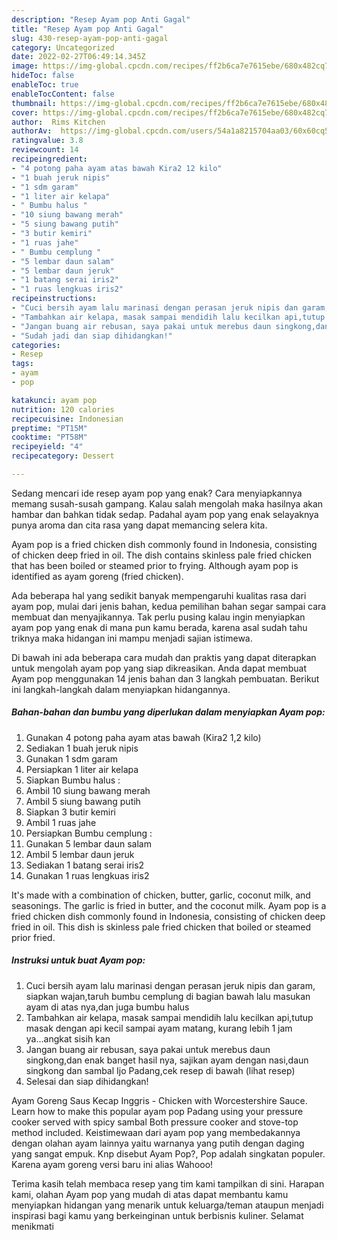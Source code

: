 ```yaml
---
description: "Resep Ayam pop Anti Gagal"
title: "Resep Ayam pop Anti Gagal"
slug: 430-resep-ayam-pop-anti-gagal
category: Uncategorized
date: 2022-02-27T06:49:14.345Z
image: https://img-global.cpcdn.com/recipes/ff2b6ca7e7615ebe/680x482cq70/ayam-pop-foto-resep-utama.jpg
hideToc: false
enableToc: true
enableTocContent: false
thumbnail: https://img-global.cpcdn.com/recipes/ff2b6ca7e7615ebe/680x482cq70/ayam-pop-foto-resep-utama.jpg
cover: https://img-global.cpcdn.com/recipes/ff2b6ca7e7615ebe/680x482cq70/ayam-pop-foto-resep-utama.jpg
author:  Rims Kitchen
authorAv:  https://img-global.cpcdn.com/users/54a1a8215704aa03/60x60cq50/avatar.jpg
ratingvalue: 3.8
reviewcount: 14
recipeingredient:
- "4 potong paha ayam atas bawah Kira2 12 kilo"
- "1 buah jeruk nipis"
- "1 sdm garam"
- "1 liter air kelapa"
- " Bumbu halus "
- "10 siung bawang merah"
- "5 siung bawang putih"
- "3 butir kemiri"
- "1 ruas jahe"
- " Bumbu cemplung "
- "5 lembar daun salam"
- "5 lembar daun jeruk"
- "1 batang serai iris2"
- "1 ruas lengkuas iris2"
recipeinstructions:
- "Cuci bersih ayam lalu marinasi dengan perasan jeruk nipis dan garam, siapkan wajan,taruh bumbu cemplung di bagian bawah lalu masukan ayam di atas nya,dan juga bumbu halus"
- "Tambahkan air kelapa, masak sampai mendidih lalu kecilkan api,tutup masak dengan api kecil sampai ayam matang, kurang lebih 1 jam ya...angkat sisih kan"
- "Jangan buang air rebusan, saya pakai untuk merebus daun singkong,dan enak banget hasil nya, sajikan ayam dengan nasi,daun singkong dan sambal Ijo Padang,cek resep di bawah           (lihat resep)"
- "Sudah jadi dan siap dihidangkan!"
categories:
- Resep
tags:
- ayam
- pop

katakunci: ayam pop 
nutrition: 120 calories
recipecuisine: Indonesian
preptime: "PT15M"
cooktime: "PT58M"
recipeyield: "4"
recipecategory: Dessert

---
```



Sedang mencari ide resep ayam pop yang enak? Cara menyiapkannya memang susah-susah gampang. Kalau salah mengolah maka hasilnya akan hambar dan bahkan tidak sedap. Padahal ayam pop yang enak selayaknya punya aroma dan cita rasa yang dapat memancing selera kita.


Ayam pop is a fried chicken dish commonly found in Indonesia, consisting of chicken deep fried in oil. The dish contains skinless pale fried chicken that has been boiled or steamed prior to frying. Although ayam pop is identified as ayam goreng (fried chicken).

Ada beberapa hal yang sedikit banyak mempengaruhi kualitas rasa dari ayam pop, mulai dari jenis bahan, kedua pemilihan bahan segar sampai cara membuat dan menyajikannya. Tak perlu pusing kalau ingin menyiapkan ayam pop yang enak di mana pun kamu berada, karena asal sudah tahu triknya maka hidangan ini mampu menjadi sajian istimewa.


Di bawah ini ada beberapa cara mudah dan praktis yang dapat diterapkan untuk mengolah ayam pop yang siap dikreasikan. Anda dapat membuat Ayam pop menggunakan 14 jenis bahan dan 3 langkah pembuatan. Berikut ini langkah-langkah dalam menyiapkan hidangannya.

<!--inarticleads1-->

##### Bahan-bahan dan bumbu yang diperlukan dalam menyiapkan Ayam pop:

1. Gunakan 4 potong paha ayam atas bawah (Kira2 1,2 kilo)
1. Sediakan 1 buah jeruk nipis
1. Gunakan 1 sdm garam
1. Persiapkan 1 liter air kelapa
1. Siapkan  Bumbu halus :
1. Ambil 10 siung bawang merah
1. Ambil 5 siung bawang putih
1. Siapkan 3 butir kemiri
1. Ambil 1 ruas jahe
1. Persiapkan  Bumbu cemplung :
1. Gunakan 5 lembar daun salam
1. Ambil 5 lembar daun jeruk
1. Sediakan 1 batang serai iris2
1. Gunakan 1 ruas lengkuas iris2


It&#39;s made with a combination of chicken, butter, garlic, coconut milk, and seasonings. The garlic is fried in butter, and the coconut milk. Ayam pop is a fried chicken dish commonly found in Indonesia, consisting of chicken deep fried in oil. This dish is skinless pale fried chicken that boiled or steamed prior fried. 

<!--inarticleads2-->

##### Instruksi untuk buat Ayam pop:

1. Cuci bersih ayam lalu marinasi dengan perasan jeruk nipis dan garam, siapkan wajan,taruh bumbu cemplung di bagian bawah lalu masukan ayam di atas nya,dan juga bumbu halus
1. Tambahkan air kelapa, masak sampai mendidih lalu kecilkan api,tutup masak dengan api kecil sampai ayam matang, kurang lebih 1 jam ya...angkat sisih kan
1. Jangan buang air rebusan, saya pakai untuk merebus daun singkong,dan enak banget hasil nya, sajikan ayam dengan nasi,daun singkong dan sambal Ijo Padang,cek resep di bawah           (lihat resep)
1. Selesai dan siap dihidangkan!

Ayam Goreng Saus Kecap Inggris - Chicken with Worcestershire Sauce. Learn how to make this popular ayam pop Padang using your pressure cooker served with spicy sambal Both pressure cooker and stove-top method included. Keistimewaan dari ayam pop yang membedakannya dengan olahan ayam lainnya yaitu warnanya yang putih dengan daging yang sangat empuk. Knp disebut Ayam Pop?, Pop adalah singkatan populer. Karena ayam goreng versi baru ini alias Wahooo! 

Terima kasih telah membaca resep yang tim kami tampilkan di sini. Harapan kami, olahan Ayam pop yang mudah di atas dapat membantu kamu menyiapkan hidangan yang menarik untuk keluarga/teman ataupun menjadi inspirasi bagi kamu yang berkeinginan untuk berbisnis kuliner. Selamat menikmati
